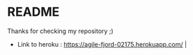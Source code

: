 # README

Thanks for checking my repository ;)

* Link to heroku : https://agile-fjord-02175.herokuapp.com/ |
